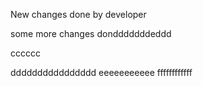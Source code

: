New changes done by developer

some more changes dondddddddeddd


cccccc

dddddddddddddddd
eeeeeeeeeee
ffffffffffff
